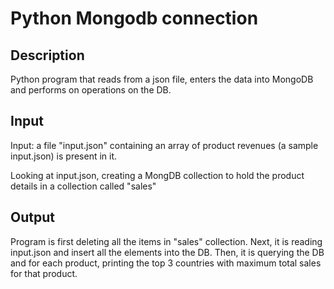 # Python Mongodb connection

## Description

Python program that reads from a json file, enters the data into MongoDB and performs on operations on the DB.

## Input

Input: a file "input.json" containing an array of product revenues (a sample input.json) is present in it.


Looking at input.json, creating a MongDB collection to hold the product details in a collection called "sales"

## Output

Program is first deleting all the items in "sales" collection. Next, it is reading input.json and insert all the elements into the
DB. Then, it is querying the DB and for each product, printing the top 3 countries with maximum total sales for that product.